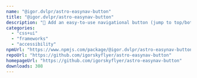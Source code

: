 ```yaml
---
name: "@igor.dvlpr/astro-easynav-button"
title: "@igor.dvlpr/astro-easynav-button"
description: "🧭 Add an easy-to-use navigational button (jump to top/bottom) to your Astro site. 🔼"
categories:
  - "css+ui"
  - "frameworks"
  - "accessibility"
npmUrl: "https://www.npmjs.com/package/@igor.dvlpr/astro-easynav-button"
repoUrl: "https://github.com/igorskyflyer/astro-easynav-button"
homepageUrl: "https://github.com/igorskyflyer/astro-easynav-button"
downloads: 308
---
```

